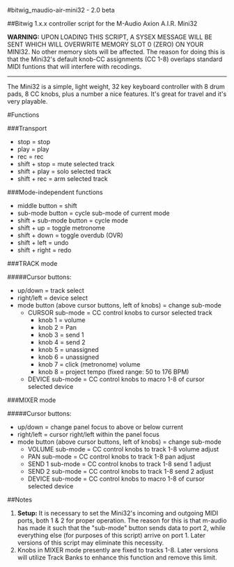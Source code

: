 #bitwig_maudio-air-mini32 - 2.0 beta

##Bitwig 1.x.x controller script for the M-Audio Axion A.I.R. Mini32

**WARNING:** UPON LOADING THIS SCRIPT, A SYSEX MESSAGE WILL BE SENT WHICH WILL OVERWRITE MEMORY SLOT 0 (ZERO) ON YOUR MINI32. No other memory slots will be affected. The reason for doing this is that the Mini32's default knob-CC assignments (CC 1-8) overlaps standard MIDI funtions that will interfere with recodings.

---

The Mini32 is a simple, light weight, 32 key keyboard controller with 8 drum pads, 8 CC knobs, plus a number a nice features. It's great for travel and it's very playable.

#Functions

###Transport
* stop = stop
* play = play
* rec = rec
* shift + stop = mute selected track
* shift + play = solo selected track
* shift + rec = arm selected track

###Mode-independent functions
* middle button = shift
* sub-mode button = cycle sub-mode of current mode
* shift + sub-mode button = cycle mode
* shift + up = toggle metronome
* shift + down = toggle overdub (OVR)
* shift + left = undo
* shift + right = redo

###TRACK mode

#####Cursor buttons:
* up/down = track select
* right/left = device select
* mode button (above cursor buttons, left of knobs) = change sub-mode
  * CURSOR sub-mode = CC control knobs to cursor selected track
    * knob 1 = volume
    * knob 2 = Pan
    * knob 3 = send 1
    * knob 4 = send 2
    * knob 5 = unassigned
    * knob 6 = unassigned
    * knob 7 = click (metronome) volume
    * knob 8 = project tempo (fixed range: 50 to 176 BPM)
  * DEVICE sub-mode = CC control knobs to macro 1-8 of cursor selected device

###MIXER mode

#####Cursor buttons:
* up/down = change panel focus to above or below current
* right/left = cursor right/left within the panel focus
* mode button (above cursor buttons, left of knobs) = change sub-mode
  * VOLUME sub-mode = CC control knobs to track 1-8 volume adjust
  * PAN sub-mode = CC control knobs to track 1-8 pan adjust
  * SEND 1 sub-mode = CC control knobs to track 1-8 send 1 adjust
  * SEND 2 sub-mode = CC control knobs to track 1-8 send 2 adjust
  * DEVICE sub-mode = CC control knobs to macro 1-8 of cursor selected device

##Notes
1. **Setup:** It is necessary to set the Mini32's incoming and outgoing MIDI ports, both 1 & 2 for proper operation. The reason for this is that m-audio has made it such that the "sub-mode" button sends data to port 2, while everything else (for purposes of this script) arrive on port 1. Later versions of this script may eliminate this necessity.
2. Knobs in MIXER mode presently are fixed to tracks 1-8. Later versions will utilize Track Banks to enhance this function and remove this limit.
